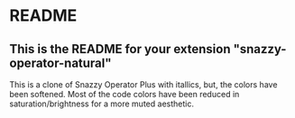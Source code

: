 # README
## This is the README for your extension "snazzy-operator-natural"

This is a clone of Snazzy Operator Plus with itallics, but, the colors have been softened. Most of the code colors have been reduced in saturation/brightness for a more muted aesthetic.